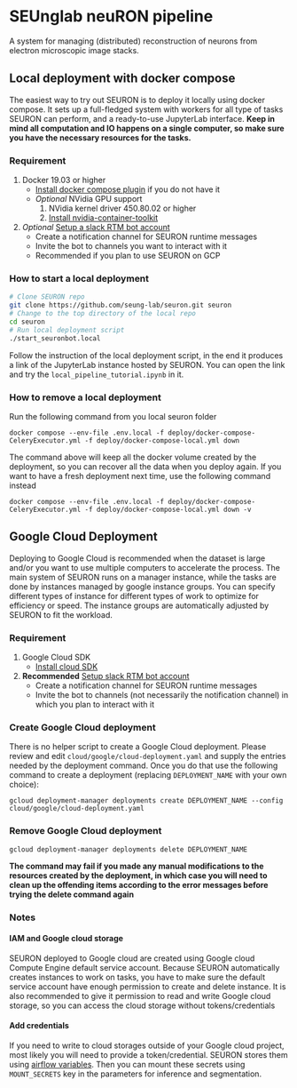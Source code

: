 SEUnglab neuRON pipeline
========================

A system for managing (distributed) reconstruction of neurons from electron microscopic image stacks.

Local deployment with docker compose
------------------------------------
The easiest way to try out SEURON is to deploy it locally using docker compose. It sets up a full-fledged system with workers for all type of tasks SEURON can perform, and a ready-to-use JupyterLab interface. **Keep in mind all computation and IO happens on a single computer, so make sure you have the necessary resources for the tasks.**

### Requirement
1. Docker 19.03 or higher
    * [Install docker compose plugin](https://docs.docker.com/compose/install/) if you do not have it
    * *Optional* NVidia GPU support
        1. NVidia kernel driver 450.80.02 or higher
        2. [Install nvidia-container-toolkit](https://docs.nvidia.com/datacenter/cloud-native/container-toolkit/latest/install-guide.html)
2. *Optional* [Setup a slack RTM bot account](https://api.slack.com/apps?new_classic_app=1)
    * Create a notification channel for SEURON runtime messages
    * Invite the bot to channels you want to interact with it
    * Recommended if you plan to use SEURON on GCP
   
### How to start a local deployment
```bash
# Clone SEURON repo
git clone https://github.com/seung-lab/seuron.git seuron
# Change to the top directory of the local repo
cd seuron
# Run local deployment script
./start_seuronbot.local
```
Follow the instruction of the local deployment script, in the end it produces a link of the JupyterLab instance hosted by SEURON. You can open the link and try the `local_pipeline_tutorial.ipynb` in it.

### How to remove a local deployment
Run the following command from you local seuron folder
```
docker compose --env-file .env.local -f deploy/docker-compose-CeleryExecutor.yml -f deploy/docker-compose-local.yml down
```
The command above will keep all the docker volume created by the deployment, so you can recover all the data when you deploy again. If you want to have a fresh deployment next time, use the following command instead
```
docker compose --env-file .env.local -f deploy/docker-compose-CeleryExecutor.yml -f deploy/docker-compose-local.yml down -v
```
  
Google Cloud Deployment
-----------------------
Deploying to Google Cloud is recommended when the dataset is large and/or you want to use multiple computers to accelerate the process. The main system of SEURON runs on a manager instance, while the tasks are done by instances managed by google instance groups. You can specify different types of instance for different types of work to optimize for efficiency or speed. The instance groups are automatically adjusted by SEURON to fit the workload. 


### Requirement
1. Google Cloud SDK
    * [Install cloud SDK](https://cloud.google.com/sdk/docs/install)
2. **Recommended** [Setup slack RTM bot account](https://api.slack.com/apps?new_classic_app=1)
    * Create a notification channel for SEURON runtime messages
    * Invite the bot to channels (not necessarily the notification channel) in which you plan to interact with it

### Create Google Cloud deployment
There is no helper script to create a Google Cloud deployment. Please review and edit `cloud/google/cloud-deployment.yaml` and supply the entries needed by the deployment command. Once you do that use the following command to create a deployment (replacing `DEPLOYMENT_NAME` with your own choice):
```
gcloud deployment-manager deployments create DEPLOYMENT_NAME --config cloud/google/cloud-deployment.yaml
```
### Remove Google Cloud deployment
```
gcloud deployment-manager deployments delete DEPLOYMENT_NAME
```
**The command may fail if you made any manual modifications to the resources created by the deployment, in which case you will need to clean up the offending items according to the error messages before trying the delete command again**

### Notes
#### IAM and Google cloud storage
SEURON deployed to Google cloud are created using Google cloud Compute Engine default service account. Because SEURON automatically creates instances to work on tasks, you have to make sure the default service account have enough permission to create and delete instance. It is also recommended to give it permission to read and write Google cloud storage, so you can access the cloud storage without tokens/credentials

#### Add credentials
If you need to write to cloud storages outside of your Google cloud project, most likely you will need to provide a token/credential. SEURON stores them using [airflow variables](https://airflow.apache.org/docs/apache-airflow/stable/core-concepts/variables.html). Then you can mount these secrets using `MOUNT_SECRETS` key in the parameters for inference and segmentation.
